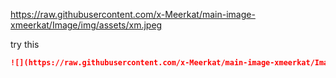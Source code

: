 https://raw.githubusercontent.com/x-Meerkat/main-image-xmeerkat/Image/img/assets/xm.jpeg

try this

```markdown
![](https://raw.githubusercontent.com/x-Meerkat/main-image-xmeerkat/Image/img/assets/xm.jpeg)
```